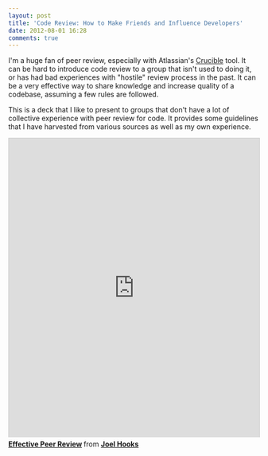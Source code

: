 ```yaml
---
layout: post
title: 'Code Review: How to Make Friends and Influence Developers'
date: 2012-08-01 16:28
comments: true
---
```


I'm a huge fan of peer review, especially with Atlassian's [Crucible](http://www.atlassian.com/software/crucible/overview) tool. It can be hard to introduce code review to a group that isn't used to doing it, or has had bad experiences with "hostile" review process in the past. It can be a very effective way to share knowledge and increase quality of a codebase, assuming a few rules are followed.

This is a deck that I like to present to groups that don't have a lot of collective experience with peer review for code. It provides some guidelines that I have harvested from various sources as well as my own experience.

<iframe src="http://www.slideshare.net/slideshow/embed_code/8470537" width="100%" height="600" frameborder="0" marginwidth="0" marginheight="0" scrolling="no" style="border:1px solid #CCC;border-width:1px 1px 0;margin-bottom:5px" allowfullscreen> </iframe> <div style="margin-bottom:5px"> <strong> <a href="http://www.slideshare.net/joelhooks/effective-peer-review" title="Effective Peer Review" target="_blank">Effective Peer Review</a> </strong> from <strong><a href="http://www.slideshare.net/joelhooks" target="_blank">Joel Hooks</a></strong> </div>
